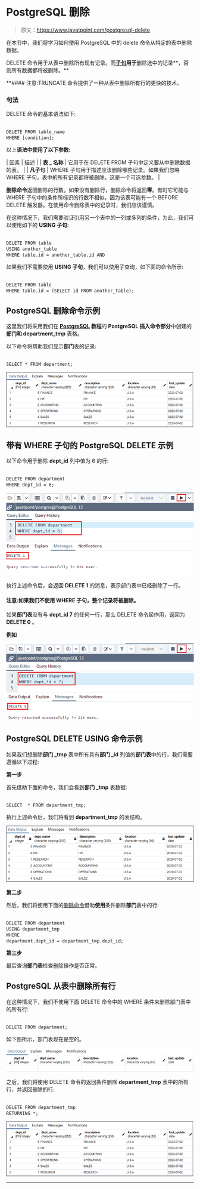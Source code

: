 # PostgreSQL 删除

> 原文：<https://www.javatpoint.com/postgresql-delete>

在本节中，我们将学习如何使用 PostgreSQL 中的 delete 命令从特定的表中删除数据。

DELETE 命令用于从表中删除所有现有记录。而[**子句**](https://www.javatpoint.com/postgresql-where-clause)**用于**删除选中的记录**，否则所有数据都将被删除。**

 **#### 注意:TRUNCATE 命令提供了一种从表中删除所有行的更快的技术。

### 句法

DELETE 命令的基本语法如下:

```

DELETE FROM table_name  
WHERE [condition];  

```

以上**语法中使用了以下参数:**

| 因素 | 描述 |
| **表 _ 名称** | 它用于在 DELETE FROM 子句中定义要从中删除数据的表。 |
| **凡子句** | WHERE 子句用于描述应该删除哪些记录。如果我们忽略 WHERE 子句，表中的所有记录都将被删除。这是一个可选参数。 |

**删除命令**返回删除的行数。如果没有删除行，删除命令将返回**零**。有时它可能与 WHERE 子句中的条件所标识的行数不相似，因为该表可能有一个 BEFORE DELETE 触发器。在使用命令删除表中的记录时，我们应该谨慎。

在这种情况下，我们需要验证引用另一个表中的一列或多列的条件，为此，我们可以使用如下的 **USING 子句**:

```

DELETE FROM table
USING another_table
WHERE table.id = another_table.id AND

```

如果我们不需要使用 **USING 子句**，我们可以使用子查询，如下面的命令所示:

```

DELETE FROM table
WHERE table.id = (SELECT id FROM another_table);

```

## PostgreSQL 删除命令示例

这里我们将采用我们在 **[PostgreSQL](https://www.javatpoint.com/postgresql-tutorial) 教程**的 **PostgreSQL 插入命令部分**中创建的**部门和 department_tmp** 表格。

以下命令将帮助我们显示**部门**表的记录:

```

SELECT * FROM department;

```

![PostgreSQL Delete](img/fd6b1ac54c9f9acf2797c585e17a859e.png)

## 带有 WHERE 子句的 PostgreSQL DELETE 示例

以下命令用于删除 **dept_id** 列中值为 6 的行:

```

DELETE FROM department
WHERE dept_id = 6;

```

![PostgreSQL Delete](img/60505860455f1509f9aaacdbef2e532c.png)

执行上述命令后，会返回 **DELETE 1** 的消息，表示部门表中已经删除了一行。

#### 注意:如果我们不使用 WHERE 子句，整个记录将被删除。

如果**部门表**没有与 **dept_id 7** 的任何一行，那么 DELETE 命令起作用，返回为 **DELETE 0** 。

**例如**

![PostgreSQL Delete](img/6b49603df01035e496a5c23d0e9c9209.png)

## PostgreSQL DELETE USING 命令示例

如果我们想删除**部门 _tmp** 表中所有具有**部门 _id** 列值的**部门表**中的行，我们需要遵循以下过程:

**第一步**

首先借助下面的命令，我们会看到**部门 _tmp** 表数据:

```

SELECT  * FROM department_tmp;

```

执行上述命令后，我们将看到 **department_tmp** 的表结构。

![PostgreSQL Delete](img/db9b16b6af39167bea1bc4511c2b57ea.png)

**第二步**

然后，我们将使用下面的[删除命令](https://www.javatpoint.com/postgresql-delete)借助**使用**条件删除**部门**表中的行:

```

DELETE FROM department 
USING department_tmp
WHERE
department.dept_id = department_tmp.dept_id;

```

**第三步**

最后查询**部门表**检查删除操作是否正常。

## PostgreSQL 从表中删除所有行

在这种情况下，我们不使用下面 DELETE 命令中的 WHERE 条件来删除部门表中的所有行:

```

DELETE FROM department;

```

如下图所示，部门表现在是空的。

![PostgreSQL Delete](img/818e7d7d8df30f917ec6a18a9f41cad8.png)

之后，我们将使用 DELETE 命令的返回条件删除 **department_tmp** 表中的所有行，并返回删除的行:

```

DELETE FROM department_tmp 
RETURNING *;

```

![PostgreSQL Delete](img/e656a461564e0142f602c15827deec77.png)

* * ***